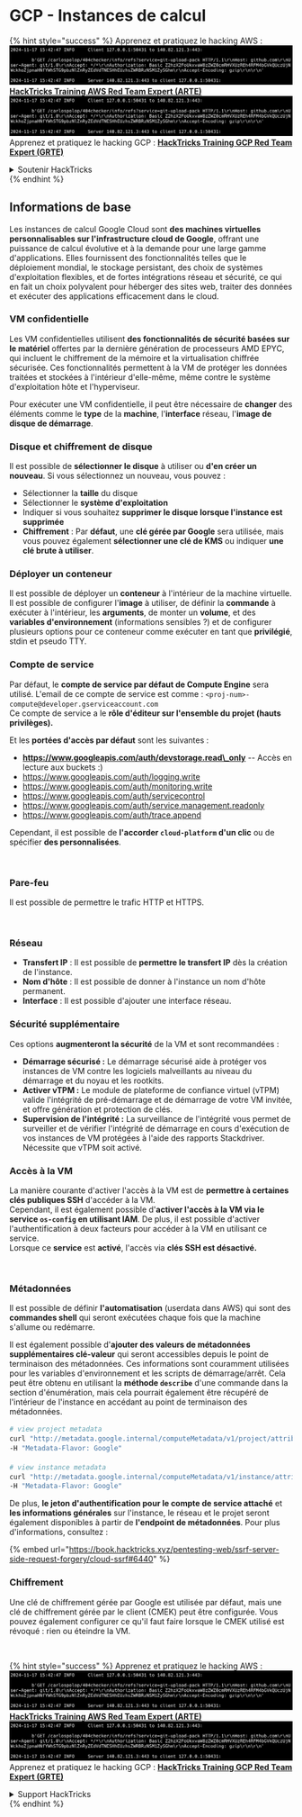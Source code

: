 # GCP - Instances de calcul

{% hint style="success" %}
Apprenez et pratiquez le hacking AWS :<img src="../../../../.gitbook/assets/image (1).png" alt="" data-size="line">[**HackTricks Training AWS Red Team Expert (ARTE)**](https://training.hacktricks.xyz/courses/arte)<img src="../../../../.gitbook/assets/image (1).png" alt="" data-size="line">\
Apprenez et pratiquez le hacking GCP : <img src="../../../../.gitbook/assets/image (2).png" alt="" data-size="line">[**HackTricks Training GCP Red Team Expert (GRTE)**<img src="../../../../.gitbook/assets/image (2).png" alt="" data-size="line">](https://training.hacktricks.xyz/courses/grte)

<details>

<summary>Soutenir HackTricks</summary>

* Consultez les [**plans d'abonnement**](https://github.com/sponsors/carlospolop) !
* **Rejoignez le** 💬 [**groupe Discord**](https://discord.gg/hRep4RUj7f) ou le [**groupe telegram**](https://t.me/peass) ou **suivez-nous sur** **Twitter** 🐦 [**@hacktricks\_live**](https://twitter.com/hacktricks\_live)**.**
* **Partagez des astuces de hacking en soumettant des PR au** [**HackTricks**](https://github.com/carlospolop/hacktricks) et [**HackTricks Cloud**](https://github.com/carlospolop/hacktricks-cloud) dépôts GitHub.

</details>
{% endhint %}

## Informations de base

Les instances de calcul Google Cloud sont **des machines virtuelles personnalisables sur l'infrastructure cloud de Google**, offrant une puissance de calcul évolutive et à la demande pour une large gamme d'applications. Elles fournissent des fonctionnalités telles que le déploiement mondial, le stockage persistant, des choix de systèmes d'exploitation flexibles, et de fortes intégrations réseau et sécurité, ce qui en fait un choix polyvalent pour héberger des sites web, traiter des données et exécuter des applications efficacement dans le cloud.

### VM confidentielle

Les VM confidentielles utilisent **des fonctionnalités de sécurité basées sur le matériel** offertes par la dernière génération de processeurs AMD EPYC, qui incluent le chiffrement de la mémoire et la virtualisation chiffrée sécurisée. Ces fonctionnalités permettent à la VM de protéger les données traitées et stockées à l'intérieur d'elle-même, même contre le système d'exploitation hôte et l'hyperviseur.

Pour exécuter une VM confidentielle, il peut être nécessaire de **changer** des éléments comme le **type** de la **machine**, l'**interface** réseau, l'**image de disque de démarrage**.

### Disque et chiffrement de disque

Il est possible de **sélectionner le disque** à utiliser ou **d'en créer un nouveau**. Si vous sélectionnez un nouveau, vous pouvez :

* Sélectionner la **taille** du disque
* Sélectionner le **système d'exploitation**
* Indiquer si vous souhaitez **supprimer le disque lorsque l'instance est supprimée**
* **Chiffrement** : Par **défaut**, une **clé gérée par Google** sera utilisée, mais vous pouvez également **sélectionner une clé de KMS** ou indiquer **une clé brute à utiliser**.

### Déployer un conteneur

Il est possible de déployer un **conteneur** à l'intérieur de la machine virtuelle.\
Il est possible de configurer l'**image** à utiliser, de définir la **commande** à exécuter à l'intérieur, les **arguments**, de monter un **volume**, et des **variables d'environnement** (informations sensibles ?) et de configurer plusieurs options pour ce conteneur comme exécuter en tant que **privilégié**, stdin et pseudo TTY.

### Compte de service

Par défaut, le **compte de service par défaut de Compute Engine** sera utilisé. L'email de ce compte de service est comme : `<proj-num>-compute@developer.gserviceaccount.com`\
Ce compte de service a le **rôle d'éditeur sur l'ensemble du projet (hauts privilèges).**

Et les **portées d'accès par défaut** sont les suivantes :

* **https://www.googleapis.com/auth/devstorage.read\_only** -- Accès en lecture aux buckets :)
* https://www.googleapis.com/auth/logging.write
* https://www.googleapis.com/auth/monitoring.write
* https://www.googleapis.com/auth/servicecontrol
* https://www.googleapis.com/auth/service.management.readonly
* https://www.googleapis.com/auth/trace.append

Cependant, il est possible de **l'accorder `cloud-platform` d'un clic** ou de spécifier **des personnalisées**.

<figure><img src="../../../../.gitbook/assets/image (327).png" alt=""><figcaption></figcaption></figure>

### Pare-feu

Il est possible de permettre le trafic HTTP et HTTPS.

<figure><img src="../../../../.gitbook/assets/image (326).png" alt=""><figcaption></figcaption></figure>

### Réseau

* **Transfert IP** : Il est possible de **permettre le transfert IP** dès la création de l'instance.
* **Nom d'hôte** : Il est possible de donner à l'instance un nom d'hôte permanent.
* **Interface** : Il est possible d'ajouter une interface réseau.

### Sécurité supplémentaire

Ces options **augmenteront la sécurité** de la VM et sont recommandées :

* **Démarrage sécurisé :** Le démarrage sécurisé aide à protéger vos instances de VM contre les logiciels malveillants au niveau du démarrage et du noyau et les rootkits.
* **Activer vTPM :** Le module de plateforme de confiance virtuel (vTPM) valide l'intégrité de pré-démarrage et de démarrage de votre VM invitée, et offre génération et protection de clés.
* **Supervision de l'intégrité :** La surveillance de l'intégrité vous permet de surveiller et de vérifier l'intégrité de démarrage en cours d'exécution de vos instances de VM protégées à l'aide des rapports Stackdriver. Nécessite que vTPM soit activé.

### Accès à la VM

La manière courante d'activer l'accès à la VM est de **permettre à certaines clés publiques SSH** d'accéder à la VM.\
Cependant, il est également possible d'**activer l'accès à la VM via le service `os-config` en utilisant IAM**. De plus, il est possible d'activer l'authentification à deux facteurs pour accéder à la VM en utilisant ce service.\
Lorsque ce **service** est **activé**, l'accès via **clés SSH est désactivé.**

<figure><img src="../../../../.gitbook/assets/image (328).png" alt=""><figcaption></figcaption></figure>

### Métadonnées

Il est possible de définir **l'automatisation** (userdata dans AWS) qui sont des **commandes shell** qui seront exécutées chaque fois que la machine s'allume ou redémarre.

Il est également possible d'**ajouter des valeurs de métadonnées supplémentaires clé-valeur** qui seront accessibles depuis le point de terminaison des métadonnées. Ces informations sont couramment utilisées pour les variables d'environnement et les scripts de démarrage/arrêt. Cela peut être obtenu en utilisant la **méthode `describe`** d'une commande dans la section d'énumération, mais cela pourrait également être récupéré de l'intérieur de l'instance en accédant au point de terminaison des métadonnées.
```bash
# view project metadata
curl "http://metadata.google.internal/computeMetadata/v1/project/attributes/?recursive=true&alt=text" \
-H "Metadata-Flavor: Google"

# view instance metadata
curl "http://metadata.google.internal/computeMetadata/v1/instance/attributes/?recursive=true&alt=text" \
-H "Metadata-Flavor: Google"
```
De plus, **le jeton d'authentification pour le compte de service attaché** et **les informations générales** sur l'instance, le réseau et le projet seront également disponibles à partir de **l'endpoint de métadonnées**. Pour plus d'informations, consultez :

{% embed url="https://book.hacktricks.xyz/pentesting-web/ssrf-server-side-request-forgery/cloud-ssrf#6440" %}

### Chiffrement

Une clé de chiffrement gérée par Google est utilisée par défaut, mais une clé de chiffrement gérée par le client (CMEK) peut être configurée. Vous pouvez également configurer ce qu'il faut faire lorsque le CMEK utilisé est révoqué : rien ou éteindre la VM.

<figure><img src="../../../../.gitbook/assets/image (329).png" alt=""><figcaption></figcaption></figure>

{% hint style="success" %}
Apprenez et pratiquez le hacking AWS :<img src="../../../../.gitbook/assets/image (1).png" alt="" data-size="line">[**HackTricks Training AWS Red Team Expert (ARTE)**](https://training.hacktricks.xyz/courses/arte)<img src="../../../../.gitbook/assets/image (1).png" alt="" data-size="line">\
Apprenez et pratiquez le hacking GCP : <img src="../../../../.gitbook/assets/image (2).png" alt="" data-size="line">[**HackTricks Training GCP Red Team Expert (GRTE)**<img src="../../../../.gitbook/assets/image (2).png" alt="" data-size="line">](https://training.hacktricks.xyz/courses/grte)

<details>

<summary>Support HackTricks</summary>

* Consultez les [**plans d'abonnement**](https://github.com/sponsors/carlospolop) !
* **Rejoignez le** 💬 [**groupe Discord**](https://discord.gg/hRep4RUj7f) ou le [**groupe telegram**](https://t.me/peass) ou **suivez-nous sur** **Twitter** 🐦 [**@hacktricks\_live**](https://twitter.com/hacktricks\_live)**.**
* **Partagez des astuces de hacking en soumettant des PR aux** [**HackTricks**](https://github.com/carlospolop/hacktricks) et [**HackTricks Cloud**](https://github.com/carlospolop/hacktricks-cloud) dépôts GitHub.

</details>
{% endhint %}
